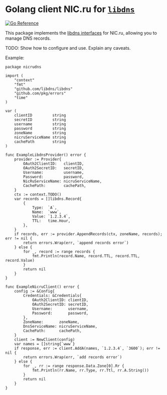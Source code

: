 Golang client NIC.ru for [`libdns`](https://github.com/libdns/libdns)
=======================

[![Go Reference](https://pkg.go.dev/badge/test.svg)](https://pkg.go.dev/github.com/libdns/TODO:PROVIDER_NAME)

This package implements the [libdns interfaces](https://github.com/libdns/libdns) for NIC.ru, allowing you to manage DNS records.

TODO: Show how to configure and use. Explain any caveats.

Example:
```
package nicrudns

import (
	"context"
	"fmt"
	"github.com/libdns/libdns"
	"github.com/pkg/errors"
	"time"
)

var (
	clientID         string
	secretID         string
	username         string
	password         string
	zoneName         string
	nicruServiceName string
	cachePath        string
)

func ExampleLibdnsProvider() error {
	provider := Provider{
		OAuth2ClientID:   clientID,
		OAuth2SecretID:   secretID,
		Username:         username,
		Password:         password,
		NicRuServiceName: nicruServiceName,
		CachePath:        cachePath,
	}
	ctx := context.TODO()
	var records = []libdns.Record{
		{
			Type:  `A`,
			Name:  `www`,
			Value: `1.2.3.4`,
			TTL:   time.Hour,
		},
	}
	if records, err := provider.AppendRecords(ctx, zoneName, records); err != nil {
		return errors.Wrap(err, `append records error`)
	} else {
		for _, record := range records {
			fmt.Println(record.Name, record.TTL, record.TTL, record.Value)
		}
		return nil
	}
}

func ExampleNicruClient() error {
	config := &Config{
		Credentials: &Credentials{
			OAuth2ClientID: clientID,
			OAuth2SecretID: secretID,
			Username:       username,
			Password:       password,
		},
		ZoneName:       zoneName,
		DnsServiceName: nicruServiceName,
		CachePath:      cachePath,
	}
	client := NewClient(config)
	var names = []string{`www`}
	if response, err := client.AddA(names, `1.2.3.4`, `3600`); err != nil {
		return errors.Wrap(err, `add records error`)
	} else {
		for _, rr := range response.Data.Zone[0].Rr {
			fmt.Println(rr.Name, rr.Type, rr.Ttl, rr.A.String())
		}
		return nil
	}
}

```